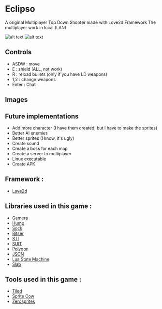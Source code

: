 # Eclipso

A original Multiplayer Top Down Shooter made with Love2d Framework
The multiplayer work in local (LAN)

![alt text](https://img.shields.io/badge/Love-11.2-ff69b4.svg) ![alt text](https://img.shields.io/badge/Status-Beta%204.8-orange.svg)

## Controls

* ASDW : move 
* E : shield (ALL, not work)
* R : reload bullets (only if you have LD weapons)
* 1,2 : change weapons 
* Enter : Chat

## Images



## Future implementations

* Add more character (I have them created, but I have to make the sprites)
* Better AI enemies
* Better sprites (I know, it's ugly)
* Create sound
* Create a boss for each map
* Create a server to multiplayer
* Linux executable
* Create APK

## Framework :

* [Love2d](https://love2d.org/)

## Libraries used in this game :

* [Gamera](https://github.com/kikito/gamera)
* [Hump](https://github.com/vrld/hump)
* [Sock](https://github.com/camchenry/sock.lua)
* [Bitser](https://github.com/gvx/bitser)
* [STI](https://github.com/karai17/Simple-Tiled-Implementation)
* [SUIT](https://github.com/vrld/SUIT)
* [Polygon](https://github.com/AlexarJING/polygon)
* [JSON](http://regex.info/blog/lua/json)
* [Lua State Machine](https://github.com/kyleconroy/lua-state-machine)
* [Slab](https://github.com/coding-jackalope/Slab)

## Tools used in this game :

* [Tiled](https://www.mapeditor.org/)
* [Sprite Cow](http://www.spritecow.com/)
* [Zerosprites](http://zerosprites.com/)
